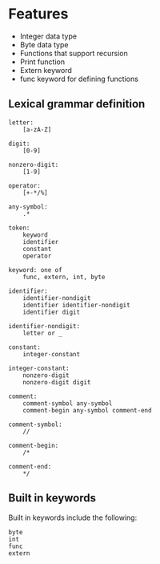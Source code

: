# Features

- Integer data type
- Byte data type
- Functions that support recursion
- Print function
- Extern keyword
- func keyword for defining functions

## Lexical grammar definition

    letter:
        [a-zA-Z]

    digit:
        [0-9]

    nonzero-digit:
        [1-9]

    operator:
        [+-*/%]

    any-symbol:
        .*

    token:
        keyword
        identifier
        constant
        operator

    keyword: one of
        func, extern, int, byte

    identifier:
        identifier-nondigit
        identifier identifier-nondigit
        identifier digit

    identifier-nondigit:
        letter or _

    constant:
        integer-constant

    integer-constant:
        nonzero-digit
        nonzero-digit digit

    comment:
        comment-symbol any-symbol
        comment-begin any-symbol comment-end

    comment-symbol:
        //
    
    comment-begin:
        /*
    
    comment-end:
        */

## Built in keywords

Built in keywords include the following:

    byte
    int
    func
    extern